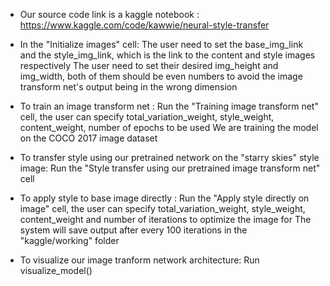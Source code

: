 -	Our source code link is a kaggle notebook : https://www.kaggle.com/code/kawwie/neural-style-transfer

-	In the "Initialize images" cell: 
The user need to set the base_img_link and the style_img_link, which is the link to the content and style images respectively
The user need to set their desired img_height and img_width, both of them should be even numbers to avoid the image transform net's output being in the wrong dimension

-	To train an image transform net :
Run the "Training image transform net" cell, the user can specify total_variation_weight, style_weight, content_weight, number of epochs to be used
We are training the model on the COCO 2017 image dataset

-	To transfer style using our pretrained network on the "starry skies" style image:
Run the "Style transfer using our pretrained image transform net" cell

-	To apply style to base image directly :
Run the "Apply style directly on image" cell, the user can specify total_variation_weight, style_weight, content_weight and number of iterations to optimize the image for
The system will save output after every 100 iterations in the "kaggle/working" folder

-	To visualize our image tranform network architecture:
Run visualize_model()
